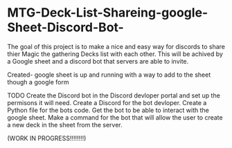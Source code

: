 # MTG-Deck-List-Shareing-google-Sheet-Discord-Bot-

The goal of this project is to make a nice and easy way for discords to share thier Magic the gathering Decks list with each other. This  will be achived by a Google sheet and a discord bot that servers are able to
invite.

Created-
google sheet is up and running with a way to add to the sheet though a google form

TODO
Create the Discord bot in the Discord devloper portal and set up the permisons it will need.
Create a Discord for the bot devloper.
Create a Python file for the bots code.
Get the bot to be able to interact with the google sheet.
Make a command for the bot that will allow the user to create a new deck in the sheet from the server.

(WORK IN PROGRESS!!!!!!!!) 



